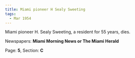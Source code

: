 ```yaml
---  
title: Miami pioneer H Sealy Sweeting  
tags:  
  - Mar 1954  
---  
```

  
Miami pioneer H. Sealy Sweeting, a resident for 55 years, dies.  
  
Newspapers: **Miami Morning News or The Miami Herald**  
  
Page: **5**, Section: **C** 
